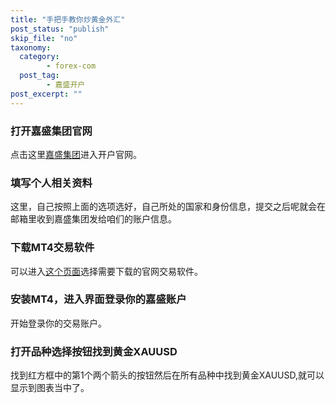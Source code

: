 ```yaml
---
title: "手把手教你炒黄金外汇"
post_status: "publish"
skip_file: "no"
taxonomy:
  category:
        - forex-com
  post_tag:
        - 嘉盛开户
post_excerpt: ""
---
```

### 打开嘉盛集团官网

点击这里[嘉盛集团](https://www.ssgg.net/go/forexcom/)进入开户官网。

### 填写个人相关资料

这里，自己按照上面的选项选好，自己所处的国家和身份信息，提交之后呢就会在邮箱里收到嘉盛集团发给咱们的账户信息。

### 下载MT4交易软件

可以进入[这个页面](https://www.ssgg.net/forex-mt4-download.html)选择需要下载的官网交易软件。

### 安装MT4，进入界面登录你的嘉盛账户

开始登录你的交易账户。

### 打开品种选择按钮找到黄金XAUUSD

找到红方框中的第1个两个箭头的按钮然后在所有品种中找到黄金XAUUSD,就可以显示到图表当中了。
